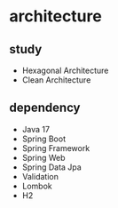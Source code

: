 # architecture

## study
- Hexagonal Architecture
- Clean Architecture

## dependency
- Java 17
- Spring Boot
- Spring Framework
- Spring Web
- Spring Data Jpa
- Validation
- Lombok
- H2
